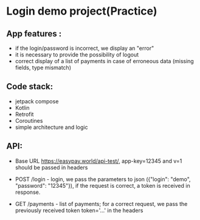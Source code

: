 # Login demo project(Practice)

## App features :
- if the login/password is incorrect, we display an "error"
- it is necessary to provide the possibility of logout
- correct display of a list of payments in case of erroneous data (missing fields, type mismatch)

## Code stack:
- jetpack compose
- Kotlin
- Retrofit
- Coroutines
- simple architecture and logic

## API:
- Base URL https://easypay.world/api-test/, app-key=12345 and v=1 should be passed in headers
  
- POST /login - login, we pass the parameters to json ({"login": "demo", "password": "12345"}), if the request is correct, a token is received in response.
  
- GET /payments - list of payments; for a correct request, we pass the previously received token token='...' in the headers
